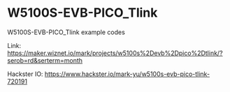 # W5100S-EVB-PICO_Tlink
W5100S-EVB-PICO_Tlink example codes

Link: https://maker.wiznet.io/mark/projects/w5100s%2Devb%2Dpico%2Dtlink/?serob=rd&serterm=month

Hackster IO: https://www.hackster.io/mark-yu/w5100s-evb-pico-tlink-720191
